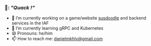 ### 🦆: *"Quack !"*

- 🔭 I’m currently working on a game/website [susdoodle](https://github.com/dandeduck/susdoodle-backend) and backend services in the IAF
- 🌱 I’m currently learning gRPC and Kubernetes
- 😄 Pronouns: he/him
- 📫 How to reach me: danielmkhlv@gmail.com

